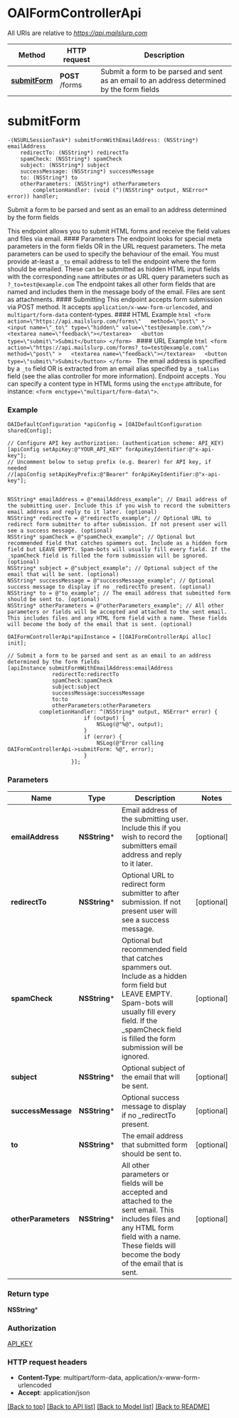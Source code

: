 # OAIFormControllerApi

All URIs are relative to *https://api.mailslurp.com*

Method | HTTP request | Description
------------- | ------------- | -------------
[**submitForm**](OAIFormControllerApi#submitform) | **POST** /forms | Submit a form to be parsed and sent as an email to an address determined by the form fields


# **submitForm**
```objc
-(NSURLSessionTask*) submitFormWithEmailAddress: (NSString*) emailAddress
    redirectTo: (NSString*) redirectTo
    spamCheck: (NSString*) spamCheck
    subject: (NSString*) subject
    successMessage: (NSString*) successMessage
    to: (NSString*) to
    otherParameters: (NSString*) otherParameters
        completionHandler: (void (^)(NSString* output, NSError* error)) handler;
```

Submit a form to be parsed and sent as an email to an address determined by the form fields

This endpoint allows you to submit HTML forms and receive the field values and files via email.   #### Parameters The endpoint looks for special meta parameters in the form fields OR in the URL request parameters. The meta parameters can be used to specify the behaviour of the email.   You must provide at-least a `_to` email address to tell the endpoint where the form should be emailed. These can be submitted as hidden HTML input fields with the corresponding `name` attributes or as URL query parameters such as `?_to=test@example.com`  The endpoint takes all other form fields that are named and includes them in the message body of the email. Files are sent as attachments.  #### Submitting This endpoint accepts form submission via POST method. It accepts `application/x-www-form-urlencoded`, and `multipart/form-data` content-types.  #### HTML Example ```html <form    action=\"https://api.mailslurp.com/forms\"   method=\"post\" >   <input name=\"_to\" type=\"hidden\" value=\"test@example.com\"/>   <textarea name=\"feedback\"></textarea>   <button type=\"submit\">Submit</button> </form> ```  #### URL Example ```html <form    action=\"https://api.mailslurp.com/forms?_to=test@example.com\"   method=\"post\" >   <textarea name=\"feedback\"></textarea>   <button type=\"submit\">Submit</button> </form> ```    The email address is specified by a `_to` field OR is extracted from an email alias specified by a `_toAlias` field (see the alias controller for more information).  Endpoint accepts .  You can specify a content type in HTML forms using the `enctype` attribute, for instance: `<form enctype=\"multipart/form-data\">`.  

### Example 
```objc
OAIDefaultConfiguration *apiConfig = [OAIDefaultConfiguration sharedConfig];

// Configure API key authorization: (authentication scheme: API_KEY)
[apiConfig setApiKey:@"YOUR_API_KEY" forApiKeyIdentifier:@"x-api-key"];
// Uncomment below to setup prefix (e.g. Bearer) for API key, if needed
//[apiConfig setApiKeyPrefix:@"Bearer" forApiKeyIdentifier:@"x-api-key"];


NSString* emailAddress = @"emailAddress_example"; // Email address of the submitting user. Include this if you wish to record the submitters email address and reply to it later. (optional)
NSString* redirectTo = @"redirectTo_example"; // Optional URL to redirect form submitter to after submission. If not present user will see a success message. (optional)
NSString* spamCheck = @"spamCheck_example"; // Optional but recommended field that catches spammers out. Include as a hidden form field but LEAVE EMPTY. Spam-bots will usually fill every field. If the _spamCheck field is filled the form submission will be ignored. (optional)
NSString* subject = @"subject_example"; // Optional subject of the email that will be sent. (optional)
NSString* successMessage = @"successMessage_example"; // Optional success message to display if no _redirectTo present. (optional)
NSString* to = @"to_example"; // The email address that submitted form should be sent to. (optional)
NSString* otherParameters = @"otherParameters_example"; // All other parameters or fields will be accepted and attached to the sent email. This includes files and any HTML form field with a name. These fields will become the body of the email that is sent. (optional)

OAIFormControllerApi*apiInstance = [[OAIFormControllerApi alloc] init];

// Submit a form to be parsed and sent as an email to an address determined by the form fields
[apiInstance submitFormWithEmailAddress:emailAddress
              redirectTo:redirectTo
              spamCheck:spamCheck
              subject:subject
              successMessage:successMessage
              to:to
              otherParameters:otherParameters
          completionHandler: ^(NSString* output, NSError* error) {
                        if (output) {
                            NSLog(@"%@", output);
                        }
                        if (error) {
                            NSLog(@"Error calling OAIFormControllerApi->submitForm: %@", error);
                        }
                    }];
```

### Parameters

Name | Type | Description  | Notes
------------- | ------------- | ------------- | -------------
 **emailAddress** | **NSString***| Email address of the submitting user. Include this if you wish to record the submitters email address and reply to it later. | [optional] 
 **redirectTo** | **NSString***| Optional URL to redirect form submitter to after submission. If not present user will see a success message. | [optional] 
 **spamCheck** | **NSString***| Optional but recommended field that catches spammers out. Include as a hidden form field but LEAVE EMPTY. Spam-bots will usually fill every field. If the _spamCheck field is filled the form submission will be ignored. | [optional] 
 **subject** | **NSString***| Optional subject of the email that will be sent. | [optional] 
 **successMessage** | **NSString***| Optional success message to display if no _redirectTo present. | [optional] 
 **to** | **NSString***| The email address that submitted form should be sent to. | [optional] 
 **otherParameters** | **NSString***| All other parameters or fields will be accepted and attached to the sent email. This includes files and any HTML form field with a name. These fields will become the body of the email that is sent. | [optional] 

### Return type

**NSString***

### Authorization

[API_KEY](../README#API_KEY)

### HTTP request headers

 - **Content-Type**: multipart/form-data, application/x-www-form-urlencoded
 - **Accept**: application/json

[[Back to top]](#) [[Back to API list]](../README#documentation-for-api-endpoints) [[Back to Model list]](../README#documentation-for-models) [[Back to README]](../README)

